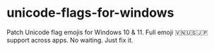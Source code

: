 # unicode-flags-for-windows
Patch Unicode flag emojis for Windows 10 &amp; 11. Full emoji 🇻🇳🇺🇸🇯🇵 support across apps. No waiting. Just fix it.
